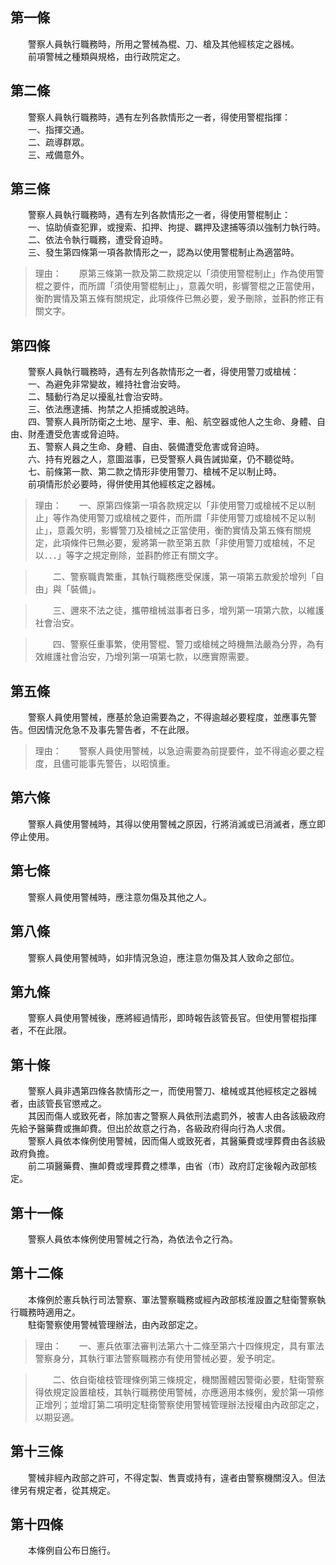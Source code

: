 第一條 
-------
　　警察人員執行職務時，所用之警械為棍、刀、槍及其他經核定之器械。  
　　前項警械之種類與規格，由行政院定之。  


第二條 
-------
　　警察人員執行職務時，遇有左列各款情形之一者，得使用警棍指揮：  
　　一、指揮交通。  
　　二、疏導群眾。  
　　三、戒備意外。  


第三條 
-------
　　警察人員執行職務時，遇有左列各款情形之一者，得使用警棍制止：  
　　一、協助偵查犯罪，或搜索、扣押、拘提、羈押及逮捕等須以強制力執行時。  
　　二、依法令執行職務，遭受脅迫時。  
　　三、發生第四條第一項各款情形之一，認為以使用警棍制止為適當時。  
> 理由：　　原第三條第一款及第二款規定以「須使用警棍制止」作為使用警棍之要件，而所謂「須使用警棍制止」，意義欠明，影響警棍之正當使用，衡酌實情及第五條有關規定，此項條件已無必要，爰予刪除，並斟酌修正有關文字。



第四條 
-------
　　警察人員執行職務時，遇有左列各款情形之一者，得使用警刀或槍械：  
　　一、為避免非常變故，維持社會治安時。  
　　二、騷動行為足以擾亂社會治安時。  
　　三、依法應逮捕、拘禁之人拒捕或脫逃時。  
　　四、警察人員所防衛之土地、屋宇、車、船、航空器或他人之生命、身體、自由、財產遭受危害或脅迫時。  
　　五、警察人員之生命、身體、自由、裝備遭受危害或脅迫時。  
　　六、持有兇器之人，意圖滋事，已受警察人員告誡拋棄，仍不聽從時。  
　　七、前條第一款、第二款之情形非使用警刀、槍械不足以制止時。  
　　前項情形於必要時，得併使用其他經核定之器械。  
> 理由：　　一、原第四條第一項各款規定以「非使用警刀或槍械不足以制止」等作為使用警刀或槍械之要件，而所謂「非使用警刀或槍械不足以制止」，意義欠明，影響警刀及槍械之正當使用，衡酌實情及第五條有關規定，此項條件已無必要，爰將第一款至第五款「非使用警刀或槍械，不足以．．．」等字之規定刪除，並斟酌修正有關文字。

> 　　二、警察職責繁重，其執行職務應受保護，第一項第五款爰於增列「自由」與「裝備」。

> 　　三、邇來不法之徒，攜帶槍械滋事者日多，增列第一項第六款，以維護社會治安。

> 　　四、警察任重事繁，使用警棍、警刀或槍械之時機無法嚴為分界，為有效維護社會治安，乃增列第一項第七款，以應實際需要。



第五條 
-------
　　警察人員使用警械，應基於急迫需要為之，不得逾越必要程度，並應事先警告。但因情況危急不及事先警告者，不在此限。  
> 理由：　　警察人員使用警械，以急迫需要為前提要件，並不得逾必要之程度，且儘可能事先警告，以昭慎重。



第六條 
-------
　　警察人員使用警械時，其得以使用警械之原因，行將消滅或已消滅者，應立即停止使用。  


第七條 
-------
　　警察人員使用警械時，應注意勿傷及其他之人。  


第八條 
-------
　　警察人員使用警械時，如非情況急迫，應注意勿傷及其人致命之部位。  


第九條 
-------
　　警察人員使用警械後，應將經過情形，即時報告該管長官。但使用警棍指揮者，不在此限。  


第十條 
-------
　　警察人員非遇第四條各款情形之一，而使用警刀、槍械或其他經核定之器械者，由該管長官懲戒之。  
　　其因而傷人或致死者，除加害之警察人員依刑法處罰外，被害人由各該級政府先給予醫藥費或撫卹費。但出於故意之行為，各級政府得向行為人求償。  
　　警察人員依本條例使用警械，因而傷人或致死者，其醫藥費或埋葬費由各該級政府負擔。  
　　前二項醫藥費、撫卹費或埋葬費之標準，由省（市）政府訂定後報內政部核定。  


第十一條 
---------
　　警察人員依本條例使用警械之行為，為依法令之行為。  


第十二條 
---------
　　本條例於憲兵執行司法警察、軍法警察職務或經內政部核淮設置之駐衛警察執行職務時適用之。  
　　駐衛警察使用警械管理辦法，由內政部定之。  
> 理由：　　一、憲兵依軍法審判法第六十二條至第六十四條規定，具有軍法警察身分，其執行軍法警察職務亦有使用警械必要，爰予明定。

> 　　二、依自衛槍枝管理條例第三條規定，機關團體因警衛必要，駐衛警察得依規定設置槍枝，其執行職務使用警械，亦應適用本條例，爰於第一項修正增列；並增訂第二項明定駐衛警察使用警械管理辦法授權由內政部定之，以期妥適。



第十三條 
---------
　　警械非經內政部之許可，不得定製、售賣或持有，違者由警察機關沒入。但法律另有規定者，從其規定。  


第十四條 
---------
　　本條例自公布日施行。